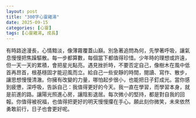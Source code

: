 ```yaml
---
layout: post
title: "300字心靈雞湯"
date: 2025-09-15
categories: [心靈]
tags: [心靈雞湯, 成長]
---
```


有時路途漫長，心情黯淡，像薄霧覆蓋山巔。別急著追問為何，先學著呼吸，讓氣息慢慢把焦躁驅散。每一步都算數，每個當下都值得珍惜。少年時的理想或許遠，但一天一天的累積，會把星光點亮。遇見挫折時，不要否定自己，像樹木在風中低首再昂首，根基穩固才能迎風而立。給自己一些安靜的時間，閱讀、寫作、散步，讓思想慢慢清澈。你擁有改變的力量，哪怕起步很小，也能把日子釘成光。當你感到疲憊，深呼吸，告訴自己：我值得更好的今天。我一直在學習，而學習本身，就是前進的路。讓陽光照進心房，讓陰影退居。每次微小的堅持，都是對自我的回報。你值得被祝福，也值得把更好的明天慢慢攥在手心。願此刻你微笑，未來依然勇敢前行，日子也會更好呢。